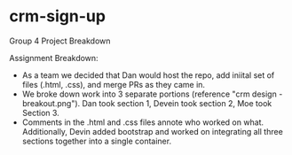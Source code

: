 # crm-sign-up
Group 4 Project Breakdown

Assignment Breakdown:
- As a team we decided that Dan would host the repo, add iniital set of files (.html, .css), and merge PRs as they came in. 
- We broke down work into 3 separate portions (reference "crm design - breakout.png"). Dan took section 1, Devein took section 2, Moe took Section 3.
- Comments in the .html and .css files annote who worked on what. Additionally, Devin added bootstrap and worked on integrating all three sections together into a single container.

